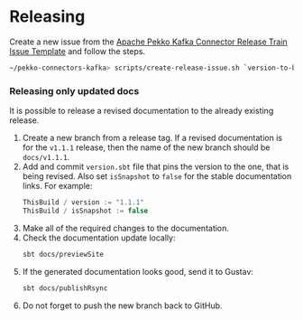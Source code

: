 # Releasing

Create a new issue from the [Apache Pekko Kafka Connector Release Train Issue Template](docs/release-train-issue-template.md) and follow the steps.

```bash
~/pekko-connectors-kafka> scripts/create-release-issue.sh `version-to-be-released`
```

### Releasing only updated docs

It is possible to release a revised documentation to the already existing release.

1. Create a new branch from a release tag. If a revised documentation is for the `v1.1.1` release, then the name of the new branch should be `docs/v1.1.1`.
1. Add and commit `version.sbt` file that pins the version to the one, that is being revised. Also set `isSnapshot` to `false` for the stable documentation links. For example:
    ```scala
    ThisBuild / version := "1.1.1"
    ThisBuild / isSnapshot := false
    ```
1. Make all of the required changes to the documentation.
1. Check the documentation update locally:
    ```sh
    sbt docs/previewSite
    ```
1. If the generated documentation looks good, send it to Gustav:
    ```sh
    sbt docs/publishRsync
    ```
1. Do not forget to push the new branch back to GitHub.
